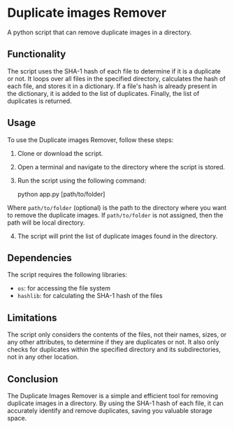 # **Duplicate images Remover**
A python script that can remove duplicate images in a directory.

## **Functionality**
The script uses the SHA-1 hash of each file to determine if it is a duplicate or not. It loops over all files in the specified directory, calculates the hash of each file, and stores it in a dictionary. If a file's hash is already present in the dictionary, it is added to the list of duplicates. Finally, the list of duplicates is returned.

## **Usage**
To use the Duplicate images Remover, follow these steps:
1. Clone or download the script.
2. Open a terminal and navigate to the directory where the script is stored.
3. Run the script using the following command:

    python app.py [path/to/folder]

Where ``path/to/folder`` (optional) is the path to the directory where you want to remove the duplicate images. If ``path/to/folder`` is not assigned, then the path will be local directory.

4. The script will print the list of duplicate images found in the directory.

## **Dependencies**
The script requires the following libraries:

- ``os``: for accessing the file system
- ``hashlib``: for calculating the SHA-1 hash of the files

## **Limitations**
The script only considers the contents of the files, not their names, sizes, or any other attributes, to determine if they are duplicates or not.
It also only checks for duplicates within the specified directory and its subdirectories, not in any other location.

## **Conclusion**
The Duplicate Images Remover is a simple and efficient tool for removing duplicate images in a directory. By using the SHA-1 hash of each file, it can accurately identify and remove duplicates, saving you valuable storage space.
